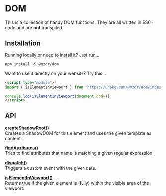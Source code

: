 # DOM

This is a collection of handy DOM functions. They are all written in ES6+ code and are **not** transpiled. 

## Installation

Running locally or need to install it? Just run…

`npm install -S @mzdr/dom`

Want to use it directly on your website? Try this…

```html
<script type="module">
import { isElementInViewport } from 'https://unpkg.com/@mzdr/dom/index.js';

console.log(isElementInViewport(document.body))
</script>
```

## API

**[createShadowRoot()]**  
Creates a ShadowDOM for this element and uses the given template as content.

**[findAttributes()]**  
Tries to find attributes that name is matching a given regular expression.

**[dispatch()]**  
Triggers a custom event with the given data.

**[isElementInViewport()]**  
Returns true if the given element is (fully) within the visible area of the viewport.


[createShadowRoot()]: ./index.js#L9
[findAttributes()]: ./index.js#L28
[dispatch()]: ./index.js#L58
[isElementInViewport()]: ./index.js#L80
